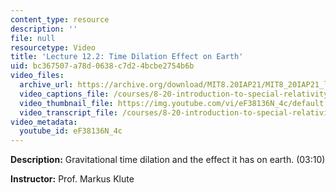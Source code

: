 ```yaml
---
content_type: resource
description: ''
file: null
resourcetype: Video
title: 'Lecture 12.2: Time Dilation Effect on Earth'
uid: bc367507-a78d-0638-c7d2-4bcbe2754b6b
video_files:
  archive_url: https://archive.org/download/MIT8.20IAP21/MIT8_20IAP21_lec12-2_300k.mp4
  video_captions_file: /courses/8-20-introduction-to-special-relativity-january-iap-2021/37a321dcb7d45ab69e785f26bab1ba4d_eF38136N_4c.vtt
  video_thumbnail_file: https://img.youtube.com/vi/eF38136N_4c/default.jpg
  video_transcript_file: /courses/8-20-introduction-to-special-relativity-january-iap-2021/deca2a12e80c79a2327a5929420b207b_eF38136N_4c.pdf
video_metadata:
  youtube_id: eF38136N_4c
---
```


**Description:** Gravitational time dilation and the effect it has on earth. (03:10)

**Instructor:** Prof. Markus Klute